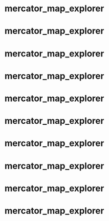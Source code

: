 # mercator_map_explorer
# mercator_map_explorer
# mercator_map_explorer
# mercator_map_explorer
# mercator_map_explorer
# mercator_map_explorer
# mercator_map_explorer
# mercator_map_explorer
# mercator_map_explorer
# mercator_map_explorer

